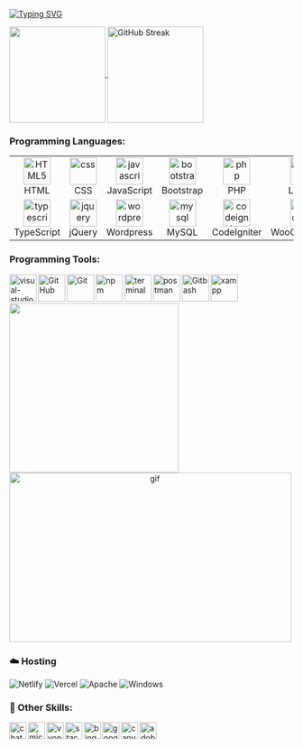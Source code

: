 [![Typing SVG](https://readme-typing-svg.herokuapp.com?size=40&center=true&vCenter=true&width=1000&height=50&lines=Hello,+I+am+IBRAHIM+KHALIL+SHAKIL;I+am+a+Full+Stack+Web+Developer;Specially+I'm+a+Laravel+Developer;I+have+2+%2B%20years%20of%20coding%20experience;Welcome+to+my+GitHub+profile)](https://git.io/typing-svg)

<a href="https://github.com/ibrahim-khalil-shakil/github-readme-stats">
  <img align="center" height=170 src="https://github-readme-stats-ibrahim-khalils-projects.vercel.app/api?username=ibrahim-khalil-shakil&show_icons=true&rank_icon=percentile&include_all_commits=true" />
</a>
<a href="https://git.io/streak-stats">
  <img align="center" height=170 src="http://github-readme-streak-stats.herokuapp.com?user=ibrahim-khalil-shakil" alt="GitHub Streak" />
</a>

<h3 align="left">Programming Languages:</h3>
<table>
  <tr>
    <td align="center" width="96">
        <img src="https://skillicons.dev/icons?i=html" width="48" height="48" alt="HTML5" />
      <br>HTML
    </td>
    <td align="center" width="96">
      <a href="#macropower-tech">
        <img src="https://skillicons.dev/icons?i=css" width="48" height="48" alt="css" />
      </a>
      <br>CSS
    </td>
    <td align="center" width="96">
        <img src="https://skillicons.dev/icons?i=javascript" width="48" height="48" alt="javascript" />
      <br>JavaScript
    </td>
    <td align="center" width="96">
        <img src="https://skillicons.dev/icons?i=bootstrap" width="48" height="48" alt="bootstrap" />
      <br>Bootstrap
    </td>
    <td align="center" width="96">
       <img src="https://skillicons.dev/icons?i=php" width="48" height="48" alt="php" />
      <br>PHP
    </td>
    <td align="center" width="96">
        <img src="https://skillicons.dev/icons?i=laravel" width="48" height="48" alt="laravel" />
      <br>Laravel
    </td>
    <td align="center" width="96">
        <img src="https://skillicons.dev/icons?i=react" width="48" height="48" alt="react" />
      <br>React
    </td>
    <td align="center" width="96">
        <img src="https://skillicons.dev/icons?i=vue" width="48" height="48" alt="vue" />
      <br>Vue
    </td>
    <td align="center" width="96">
        <img src="https://skillicons.dev/icons?i=angular" width="48" height="48" alt="angular" />
      <br>Angular
    </td>
  </tr>
  <tr>
    <td align="center" width="96">
        <img src="https://skillicons.dev/icons?i=typescript" width="48" height="48" alt="typescript" />
      <br>TypeScript
    </td>
    <td align="center" width="96">
        <img src="https://skillicons.dev/icons?i=jquery" width="48" height="48" alt="jquery" />
      <br>jQuery
    </td>
    <td align="center" width="96">
        <img src="https://skillicons.dev/icons?i=wordpress" width="48" height="48" alt="wordpress" />
      <br>Wordpress
    </td>
    <td align="center" width="96">
        <img src="https://skillicons.dev/icons?i=mysql" width="48" height="48" alt="mysql" />
      <br>MySQL
    </td>
    <td align="center" width="96">
      <img src="https://cdn.worldvectorlogo.com/logos/codeigniter.svg" width="48" height="48" alt="codeigniter">
      <br>CodeIgniter
    </td>
    <td align="center" width="96">
      <img src="https://cdn.worldvectorlogo.com/logos/woocommerce-1.svg" width="48" height="48" alt="woocommerce">
      <br>WooCommerce
    </td>
    <td align="center" width="96">
      <img src="https://cdn.worldvectorlogo.com/logos/ajax-1.svg" width="48" height="48" alt="ajax">
      <br>AJAX
    </td>
    <td align="center" width="96">
      <img src="https://cdn.worldvectorlogo.com/logos/json.svg" width="48" height="48" alt="json">
      <br>JSON
    </td>
    <td align="center" width="96">
      <img src="https://cdn.worldvectorlogo.com/logos/xml-2.svg" width="48" height="48" alt="xml">
      <br>XML
    </td>
  </tr>
</table>

<h3 align="left">Programming Tools:</h3>
<img align="left" alt="visual-studio-code" src="https://cdn.worldvectorlogo.com/logos/visual-studio-code-1.svg" width="48" height="48" >
<img align="left" alt="GitHub" src="https://cdn.worldvectorlogo.com/logos/github-icon-1.svg" width="48" height="48" >
<img align="left" alt="Git" src="https://cdn.worldvectorlogo.com/logos/git-icon.svg" width="48" height="48" >
<img align="left" alt="npm" src="https://cdn.worldvectorlogo.com/logos/npm-square-red-1.svg" width="48" height="48" >
<img align="left" alt="terminal" src="https://cdn.worldvectorlogo.com/logos/terminal-1.svg" width="48" height="48" >
<img align="left" alt="postman" src="https://cdn.worldvectorlogo.com/logos/postman.svg" width="48" height="48" >
<img align="left" alt="Gitbash" src="https://cdn.worldvectorlogo.com/logos/git-bash.svg" width="48" height="48" >
<img align="left" alt="xampp" src="https://cdn.worldvectorlogo.com/logos/xampp.svg" width="48" height="48" >

<br>
<br>
<br>

<a align="center" href="https://github.com/ibrahim-khalil-shakil/github-readme-stats">
  <img height=300 src="https://github-readme-stats.vercel.app/api/top-langs/?username=ibrahim-khalil-shakil&size_weight=0&count_weight=1&langs_count=8&layout=donut" />
</a>
<a align="center" href="https://github.com/ibrahim-khalil-shakil/github-contributor-stats">
  <img src="https://camo.githubusercontent.com/c1dcb74cc1c1835b1d716f5051499a2814c683c806b15f04b0eba492863703e9/68747470733a2f2f63646e2e6472696262626c652e636f6d2f75736572732f3733303730332f73637265656e73686f74732f363538313234332f6176656e746f2e676966" alt="gif" margin="0 auto" display="block" width="500" height="300"  object-fit="contain">
</a>

### ☁️ Hosting
![Netlify](https://img.shields.io/badge/netlify-%23000000.svg?style=for-the-badge&logo=netlify&logoColor=#00C7B7)
![Vercel](https://img.shields.io/badge/vercel-%23000000.svg?style=for-the-badge&logo=vercel&logoColor=white)
![Apache](https://img.shields.io/badge/apache-%23000000.svg?style=for-the-badge&logo=apache&logoColor=brown)
![Windows](https://img.shields.io/badge/windows-%23000000.svg?style=for-the-badge&logo=windows&logoColor=blue)

### 🎨 Other Skills:
<img align="left" alt="chatgpt" src="https://cdn.worldvectorlogo.com/logos/chatgpt-3.svg" height="30" >
<img align="left" alt="microsoft-office" src="https://cdn.worldvectorlogo.com/logos/microsoft-office-2013.svg" height="30" >
<img align="left" alt="vyond" src="https://cdn.worldvectorlogo.com/logos/vyond-2018.svg" height="30" >
<img align="left" alt="stack-overflow" src="https://cdn.worldvectorlogo.com/logos/stack-overflow.svg" height="30" >
<img align="left" alt="bing-2" src="https://cdn.worldvectorlogo.com/logos/bing-2.svg" height="30" >
<img align="left" alt="google-bard" src="https://cdn.worldvectorlogo.com/logos/google-bard-1.svg" height="30" >
<img align="left" alt="canva" src="https://cdn.worldvectorlogo.com/logos/canva-1.svg" height="30" >
<img align="left" alt="adobe" src="https://cdn.worldvectorlogo.com/logos/adobe-2.svg" height="30" >



<!---
ibrahim-khalil-shakil/ibrahim-khalil-shakil is a ✨ special ✨ repository because its `README.md` (this file) appears on your GitHub profile.
You can click the Preview link to take a look at your changes.
--->
